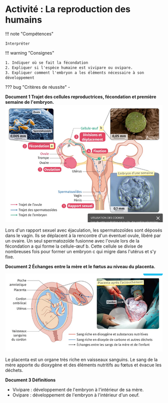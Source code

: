 # Activité : La reproduction des humains

!!! note "Compétences"

    Interpréter 

!!! warning "Consignes"

    1. Indiquer où se fait la fécondation
    2. Expliquer si l'espèce humaine est vivipare ou ovipare.
    3. Expliquer comment l'embryon a les éléments nécessaire à son développement
    
??? bug "Critères de réussite"
    - 



<div markdown style="page-break-after: always;">

**Document 1 Trajet des cellules reproductrices, fécondation et première semaine de l'embryon.**
![](image-1.png)

Lors d'un rapport sexuel avec éjaculation, les spermatozoïdes sont déposés dans le vagin. Ils se déplacent à la rencontre d'un éventuel ovule, libéré par un ovaire. Un seul spermatozoïde fusionne avec l'ovule lors de la fécondation a qui forme la cellule-œuf b. Cette cellule se divise de nombreuses fois pour former un embryon c qui migre dans l'utérus et s'y fixe. 

</div>

**Document 2 Échanges entre la mère et le fœtus au niveau du placenta.**

![](image-3.png)
 
Le placenta est un organe très riche en vaisseaux sanguins. Le sang de la mère apporte du dioxygène et des éléments nutritifs au fœtus et évacue les déchets. 

**Document 3 Définitions**

- Vivipare : développement de l'embryon à l'intérieur de sa mère.
- Ovipare : développement de l'embryon à l'intérieur d'un oeuf.





